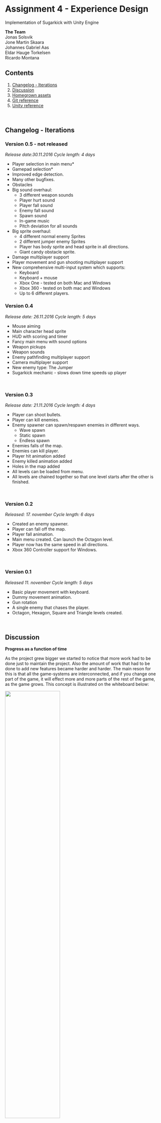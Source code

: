 
# Assignment 4 - Experience Design

Implementation of Sugarkick with Unity Engine

__The Team__ <br/>
Jonas Solsvik         <br/>
Jone Martin Skaara    <br/>
Johannes Gabriel Aas <br/>
Eldar Hauge Torkelsen <br />
Ricardo Montana      <br />


## Contents

1. [Changelog - Iterations](#content1)
2. [Discussion](#content2)
3. [Homegrown assets](#content3)
4. [Git reference](#content4)
5. [Unity reference](#content5)


&nbsp;

<a id="content1"></a>
## Changelog - Iterations

### Version 0.5 - not released

*Release date:30.11.2016*
*Cycle length: 4 days*

- Player selection in main menu*
- Gamepad selection*
- Improved edge detection.
- Many other bugfixes.
- Obstacles
- Big sound overhaul:
    + 3 different weapon sounds
    + Player hurt sound
    + Player fall sound
    + Enemy fall sound
    + Spawn sound
    + In-game music
    + Pitch deviation for all sounds
- Big sprite overhaul:
    + 4 different normal enemy Sprites
    + 2 different jumper enemy Sprites
    + Player has body sprite and head sprite in all directions.
    + Giant candy obstacle sprite.
- Damage multiplayer support
- Player movement and gun shooting multiplayer support
- New comprehensive multi-input system which supports:
    + Keyboard
    + Keyboard + mouse
    + Xbox One - tested on both Mac and Windows
    + Xbox 360 - tested on both mac and Windows
    + Up to 6 different players.


### Version 0.4

*Release date: 26.11.2016*
*Cycle length: 5 days*

- Mouse aiming
- Main character head sprite
- HUD with scoring and timer
- Fancy main menu with sound options
- Weapon pickups
- Weapon sounds
- Enemy pathfinding multiplayer support
- Camera multiplayer support
- New enemy type: The Jumper
- Sugarkick mechanic - slows down time speeds up player


&nbsp;

### Version 0.3

*Release date: 21.11.2016*
*Cycle length: 4 days*

- Player can shoot bullets.
- Player can kill enemies.
- Enemy spawner can spawn/respawn enemies in different ways.
    + Wave spawn
    + Static spawn
    + Endless spawn
- Enemies falls of the map.
- Enemies can kill player.
- Player hit animation added
- Enemy killed animation added
- Holes in the map added
- All levels can be loaded from menu.
- All levels are chained together so that one level starts after the other is finished.

&nbsp;

### Version 0.2

*Released: 17. november*
*Cycle length: 6 days*

- Created an enemy spawner.
- Player can fall off the map.
- Player fall animation.
- Main menu created. Can launch the Octagon level.
- Player now has the same speed in all directions.
- Xbox 360 Controller support for Windows.


&nbsp;

### Version 0.1

*Released 11. november*
*Cycle length: 5 days*

- Basic player movement with keyboard.
- Dummy movement animation.
- Gun rotation
- A single enemy that chases the player.
- Octagon, Hexagon, Square and Triangle levels created.

&nbsp;
&nbsp;


<a id="content2"></a>
## Discussion

__Progress as a function of time__

As the project grew bigger we started to notice that more work had to be done just to maintain the project. Also the amount of work that had to be done to add new features became harder and harder. The main reson for this is that all the game-systems are interconnected, and if you change one part of the game, it will effect more and more parts of the rest of the game, as the game grows. This concept is illustrated on the whiteboard below:

<img src="images/project_1.jpg" width="60%"/>

__SCRUM - fast iterations, always finished/never finished__

The method for managing the project was chosen to be an informal type of the Scrum method.  Using GitHub extensively we were able to at least do the fast iterations part very well. GitHubs issue tracking system is also excellent for this way of project management. If implemented well into the project, the issue tracking system makes sure that every team member can find work to do in an easy way.

GitHub makes us able to work decentralized, and keeps the pace of the project at a certain speed, no matter where each team member is located. Still, it is worth mentioning that frequent meetings are needed to maintin progress speed. New issues has to be made, knowledge has to be transferred, and there is no better way than a good old fashioned meeting.


__The singleplayer -> multiplayer transition problem__

- Code written for single player is a intervined web of dependencies.
- Huge job, big risk, might be better to fork a separate repo.
- Multiplayer from the start, or no multiplayer.


__Her kan vi diskutere litt om hva vi klarte å implementere og hva vi ikke klarte å implementere!__


__Cross platform multiplayer multicontroller is not easy!__

blablblablalbal


&nbsp;
&nbsp;



<a id="content3"></a>
## Homegrown assets

#### Unity Prefabs

- BulletDestruction
- BulletPrefab
- BulletParent
- Camera
- Edge
- Gun
- Hole
- Particle system
- Player
- Spawner 1
- Spawner 2
- TestEnemy 1

#### Unity Animations

- EnemyDeath
- EnemyFallDown
- PlayerFallDown
- PlayerHurt
- PlayerIdle
- PlayerSprite
- PlayerWalk
- Sugarkick
- TestEnemy
- TestEnemyIdle
- TestEnemyWalk
- TestPlayer


#### Sounds

- Background music     = klar

- Meny music           = klar
- Weapon 1 sound       = klar
- Weapon 1 smash sound = klar
- Weapon 2 sound       = klar
- Weapon 2 smash sound = klar
- Press button sound   = klar
- Introduce sound      = klar ( når spilleren hopper fra menyen og inn i spillet )
- Walking sound        = klar

#### Sprites

- 2gon, 3gon, 4gon, 6gon, 8gon
- Gun
- Hole
- Main char front
- Main char back
- Player test sheet


#### Unity Components (Classes)

- Actions.cs
- Background.cs
- CameraScript.cs
- HoleCamera.cs
- Main.cs
- Menu.cs
- MoveEnemy.cs
- MoveJumper.cs
- MovePlayer.cs
- PauseMenu.cs
- PuppetManip.cs
- SoundManager.cs
- SpawnControl.cs
- Spawner.cs


&nbsp;
&nbsp;

<a id="content4"></a>
## Git reference

The group was motivated to use Git extensively from the start. 4/5 members contributed actively with each their branch, making pull requests to the master branch. 3 of the members had never used Git/GitHub before. The learning curve was steep.
Here is a reference list of the Git commands used to build this project. <br/>
_(Disclosure: The links follow the same grouping as you can find here https://git-scm.com/docs)_


__Setup and Config__

  >[git *__command__* --help](https://git-scm.com/docs/git-help) <br/>
  [git config --list](https://git-scm.com/docs/git-config)  <br />
  git config --global user.name "*__name__*"     <br />
  git config --global user.email *__email__*     <br />
  git config --global core.editor *__app-path__* --wait <br />

__Gettings started__

  >[git init](https://git-scm.com/docs/git-init)  <br />
   [git clone *__url__*](https://git-scm.com/docs/git-clone) <br /> <br/>


__Basic snapshooting__
  >[git add .](https://git-scm.com/docs/git-add)    <br />
   git add *__filename(s)__*                        <br />
  [git status](https://git-scm.com/docs/git-status) <br/>
  [git diff](https://git-scm.com/docs/git-diff)     <br />
  [git commit](https://git-scm.com/docs/git-commit) <br/>
   git commit -m "*__message__*"                    <br />
  [git reset --hard](https://git-scm.com/docs/git-reset) <br />
   git reset --hard *__tag/branch/commit id__*    <br />
   git reset HEAD~                                <br />
   [git rm *__file__*](https://git-scm.com/docs/git-rm)            <br />
   [git mv *__filefrom fileto__*](https://git-scm.com/docs/git-mv) <br />



__Branching and merging__
 >[git checkout *__branch/commit id__*](https://git-scm.com/docs/git-checkout) <br />
  [git merge *__branch/commit id__*](https://git-scm.com/docs/git-merge)   <br />
  [git branch](https://git-scm.com/docs/git-branch)<br />
  git branch -m                                    <br />
  git branch -D                                    <br />
  [git log](https://git-scm.com/docs/git-log)      <br />
  git log --graph                                  <br />
  git log --pretty=oneline                         <br />
  [git stash](https://git-scm.com/docs/git-stash)  <br />
  [git tag](https://git-scm.com/docs/git-tag)      <br />
  git tag -a *__version__* *__commit id__*         <br />
  git tag -a *__version__* -m *__message__*        <br />


__Sharing and Updating projects__
  >[git fetch](https://git-scm.com/docs/git-fetch) <br />
  [git pull origin *__branch__*](https://git-scm.com/docs/git-pull) <br />
  [git pull origin *__branch__*](https://git-scm.com/docs/git-push) <br />
  [git remote show origin](https://git-scm.com/docs/git-remote)  <br />
   git remote add *__url__*                       <br />
   git remote -v                                  <br />  

__Patching__
  >[git revert *__commit id__*](https://git-scm.com/docs/git-revert)  <br />
   [git rebase *__basebranch__* *__branch__*](https://git-scm.com/docs/git-rebase) <br />






&nbsp;
&nbsp;

<a id="content5"></a>
## Unity reference

References to Unity's standard library assets that are used in this project

__Classes__ <br />
 >[Object](https://docs.unity3d.com/ScriptReference/Object.html) <br />
 [GameObject](https://docs.unity3d.com/ScriptReference/GameObject.html)<br />
 [Transform](https://docs.unity3d.com/ScriptReference/Transform.html)  <br />
 [Vector2](https://docs.unity3d.com/ScriptReference/Vector2.html)      <br />
 [Vector3](https://docs.unity3d.com/ScriptReference/Vector3.html)      <br />
 [Quaternion](https://docs.unity3d.com/ScriptReference/Quaternion.html) <br />
 [Rigidbody2D](https://docs.unity3d.com/ScriptReference/Rigidbody2D.html) <br/>
 [BoxCollider2D](https://docs.unity3d.com/ScriptReference/BoxCollider2D.html) <br/>
 [CircleCollider2D](https://docs.unity3d.com/ScriptReference/CircleCollider2D.html) <br/>
 [Sprite](https://docs.unity3d.com/ScriptReference/Sprite.html) <br/>
 [SpriteRenderer](https://docs.unity3d.com/ScriptReference/SpriteRenderer.html) <br/>
 [Material](https://docs.unity3d.com/ScriptReference/Material.html) <br/>
 [RenderTexture](https://docs.unity3d.com/ScriptReference/RenderTexture.html) <br/>
 [Shader](https://docs.unity3d.com/ScriptReference/Shader.html) <br />
 [Text](https://docs.unity3d.com/ScriptReference/UI.Text.html) <br />
 [Animator](https://docs.unity3d.com/ScriptReference/Animator.html) <br />
 [Camera](https://docs.unity3d.com/ScriptReference/Camera.html) <br/>
 [Canvas](https://docs.unity3d.com/ScriptReference/Canvas.html) <br />
 [AudioClip](https://docs.unity3d.com/ScriptReference/AudioClip.html) <br />
 [SceneManager](https://docs.unity3d.com/ScriptReference/SceneManagement.SceneManager.html) <br />
 [Input](https://docs.unity3d.com/ScriptReference/Input.html) <br />
 [Debug](https://docs.unity3d.com/ScriptReference/Debug.html) <br />
 [Color](https://docs.unity3d.com/ScriptReference/Color.html) <br />



 <br />

 __Variables__ <br />
 >[Quaternion Quaternion.identity](https://docs.unity3d.com/ScriptReference/Quaternion-identity.html) <br/>
 [Transform Transform.parent](https://docs.unity3d.com/ScriptReference/Transform-parent.html) <br />
 [Sprite SpriteRenderer.sprite](https://docs.unity3d.com/ScriptReference/SpriteRenderer-sprite.html) <br />
 [Renderer.sharedMaterial](https://docs.unity3d.com/ScriptReference/Renderer-sharedMaterial.html) <br />
 [Vector3 Transform.position](https://docs.unity3d.com/ScriptReference/Transform-position.html) <br/>
 [float Vector2.magnitude](https://docs.unity3d.com/ScriptReference/Vector2-magnitude.html) <br />
 [float Camera.orthographicSize](https://docs.unity3d.com/ScriptReference/Camera-orthographicSize.html) <br/>
 [float Rigidbody2D.velocity](https://docs.unity3d.com/ScriptReference/Rigidbody2D-velocity.html) <br/>
 [float Time.deltaTime](https://docs.unity3d.com/ScriptReference/Time-deltaTime.html) <br/>
 [float Time.timeScale](https://docs.unity3d.com/ScriptReference/Time-timeScale.html) <br />
 [float Input.GetAxis](https://docs.unity3d.com/ScriptReference/Input.GetAxis.html) <br />
 [float Input.GetAxisRaw](https://docs.unity3d.com/ScriptReference/Input.GetAxisRaw.html) <br />
 [Vector3 Input.mousePosition](https://docs.unity3d.com/ScriptReference/Input-mousePosition.html) <br />

 <br />

 __Functions__ <br />
 >[GameObject.CompareTag(String tag) -> bool](https://docs.unity3d.com/ScriptReference/GameObject.CompareTag.html) <br />
 [GameObject.Find(String name) -> GameObject](https://docs.unity3d.com/ScriptReference/GameObject.Find.html) <br />
 [Component.GetComponent&lt;ComponentName&gt;() -> Component](https://docs.unity3d.com/ScriptReference/Component.GetComponent.html) <br/>
 [Component.GetComponentInParent&lt;ComponentName&gt;() -> Component](https://docs.unity3d.com/ScriptReference/Component.GetComponentInParent.html) <br />
 [Component.GetComponentInChildren&lt;ComponentName&gt;() -> Component](https://docs.unity3d.com/ScriptReference/Component.GetComponentInChildren.html) <br />
 [Object.Destroy(Object)](https://docs.unity3d.com/ScriptReference/Object.Destroy.html) <br/>
 [Object.DontDestroyOnLoad(Object)](https://docs.unity3d.com/ScriptReference/Object.DontDestroyOnLoad.html) <br/>
 [Object.Instantiate(Object original) -> Object](https://docs.unity3d.com/ScriptReference/Object.Instantiate.html) <br />
 [Camera.ViewportToWorldPoint(Vector3 position) -> Vector3](https://docs.unity3d.com/ScriptReference/Camera.ScreenToWorldPoint.html) <br/>
 [Transform.Rotate(Vector3)](https://docs.unity3d.com/ScriptReference/Transform.Rotate.html) <br/>
 [Rigidbody2D.AddForce(Vector2)](https://docs.unity3d.com/ScriptReference/Rigidbody2D.AddForce.html) <br/>
 [Quaternion.Euler(float x, float y, float z) -> Quaternion](https://docs.unity3d.com/ScriptReference/Quaternion.Euler.html) <br />
 [Vector2.Angle(Vector2 from, Vector2 to) -> Vector2](https://docs.unity3d.com/ScriptReference/Vector2.Angle.html) <br/>
 [Vector3.RoateTowards -> Vector3](https://docs.unity3d.com/ScriptReference/Vector3.RotateTowards.html) <br/>
 [Material.CopyPropertiesFromMaterial(Material other)](https://docs.unity3d.com/ScriptReference/Material.CopyPropertiesFromMaterial.html) <br/>
 [Material.SetTexture(string propertyName, Texture)](https://docs.unity3d.com/ScriptReference/Material.SetTexture.html) <br/>
 [Shader.Find(String name) -> Shader](https://docs.unity3d.com/ScriptReference/Shader.Find.html) <br/>
 [Animator.Play(String statename)](https://docs.unity3d.com/ScriptReference/Animator.Play.html) <br/>
 [Animator.SetBool(String name, Bool)](https://docs.unity3d.com/ScriptReference/Animator.SetBool.html) <br/>
 [Debug.Log](https://docs.unity3d.com/ScriptReference/Debug.Log.html) <br />
 [Debug.DrawRay](https://docs.unity3d.com/ScriptReference/Debug.DrawRay.html) <br/>
 [MonoBehaviour.Awake()](https://docs.unity3d.com/ScriptReference/MonoBehaviour.Awake.html) <br/>
 [MonoBehaviour.Start()](https://docs.unity3d.com/ScriptReference/MonoBehaviour.Start.html) <br/>
 [MonoBehaviour.Update()](https://docs.unity3d.com/ScriptReference/MonoBehaviour.Update.html) <br/>
 [MonoBehaviour.FixedUpdate()](https://docs.unity3d.com/ScriptReference/MonoBehaviour.FixedUpdate.html) <br/>


__Misc__

>[List.add()](https://msdn.microsoft.com/en-us/library/3wcytfd1.aspx) <br />
 [List.Clear()](https://msdn.microsoft.com/en-us/library/dwb5h52a.aspx) <br/>
